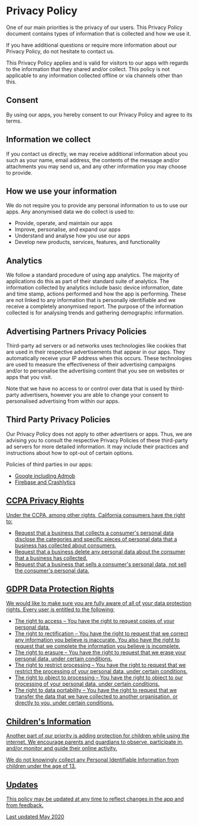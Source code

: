 <h1>Privacy Policy</h1>

<p>One of our main priorities is the privacy of our users. This Privacy Policy document contains types of information that is collected and how we use it.</p>

<p>If you have additional questions or require more information about our Privacy Policy, do not hesitate to contact us.</p>

<p>This Privacy Policy applies and is valid for visitors to our apps with regards to the information that they shared and/or collect. This policy is not applicable to any information collected offline or via channels other than this.</p>

<h2>Consent</h2>

<p>By using our apps, you hereby consent to our Privacy Policy and agree to its terms.</p>

<h2>Information we collect</h2>

<p>If you contact us directly, we may receive additional information about you such as your name, email address, the contents of the message and/or attachments you may send us, and any other information you may choose to provide.</p>

<h2>How we use your information</h2>

<p>We do not require you to provide any personal information to us to use our apps. Any anonymised data we do collect is used to:</p>

<ul>
<li>Provide, operate, and maintain our apps</li>
<li>Improve, personalise, and expand our apps</li>
<li>Understand and analyse how you use our apps</li>
<li>Develop new products, services, features, and functionality</li>
</ul>

<h2>Analytics</h2>

<p>We follow a standard procedure of using app analytics. The majority of applications do this as part of their standard suite of analytics. The information collected by analytics include basic device information, date and time stamp, actions performed and how the app is performing. These are not linked to any information that is personally identifiable and we receive a completely anonymised report. The purpose of the information collected is for analysing trends and gathering demographic information.</p>

<h2>Advertising Partners Privacy Policies</h2>

<p>Third-party ad servers or ad networks uses technologies like cookies that are used in their respective advertisements that appear in our apps. They automatically receive your IP address when this occurs. These technologies are used to measure the effectiveness of their advertising campaigns and/or to personalise the advertising content that you see on websites or apps that you visit.</p>

<p>Note that we have no access to or control over data that is used by third-party advertisers, however you are able to change your consent to personalised advertising from within our apps.</p>

<h2>Third Party Privacy Policies</h2>

<p>Our Privacy Policy does not apply to other advertisers or apps. Thus, we are advising you to consult the respective Privacy Policies of these third-party ad servers for more detailed information. It may include their practices and instructions about how to opt-out of certain options. </p>

<p>Policies of third parties in our apps:</p>
<ul>
  <li><a href="https://policies.google.com/privacy">Google including Admob</li>
  <li><a href="https://firebase.google.com/terms">Firebase and Crashlytics</li>
</ul>

<h2>CCPA Privacy Rights</h2>

<p>Under the CCPA, among other rights, California consumers have the right to:</p>
<ul>
<li>Request that a business that collects a consumer's personal data disclose the categories and specific pieces of personal data that a business has collected about consumers.</li>
<li>Request that a business delete any personal data about the consumer that a business has collected.</li>
<li>Request that a business that sells a consumer's personal data, not sell the consumer's personal data.</li>
</ul>

<h2>GDPR Data Protection Rights</h2>

<p>We would like to make sure you are fully aware of all of your data protection rights. Every user is entitled to the following:</p>
<ul>
<li>The right to access – You have the right to request copies of your personal data.</li>
<li>The right to rectification – You have the right to request that we correct any information you believe is inaccurate. You also have the right to request that we complete the information you believe is incomplete.</li>
<li>The right to erasure – You have the right to request that we erase your personal data, under certain conditions.</li>
<li>The right to restrict processing – You have the right to request that we restrict the processing of your personal data, under certain conditions.</li>
<li>The right to object to processing – You have the right to object to our processing of your personal data, under certain conditions.</li>
<li>The right to data portability – You have the right to request that we transfer the data that we have collected to another organisation, or directly to you, under certain conditions.</li>
</ul>
<h2>Children's Information</h2>

<p>Another part of our priority is adding protection for children while using the internet. We encourage parents and guardians to observe, participate in, and/or monitor and guide their online activity.</p>

<p>We do not knowingly collect any Personal Identifiable Information from children under the age of 13.</p>

<h2>Updates</h2>

<p>This policy may be updated at any time to reflect changes in the app and from feedback.</p>

<p>Last updated May 2020</p>
